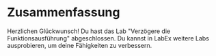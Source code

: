 # Zusammenfassung

Herzlichen Glückwunsch! Du hast das Lab "Verzögere die Funktionsausführung" abgeschlossen. Du kannst in LabEx weitere Labs ausprobieren, um deine Fähigkeiten zu verbessern.
